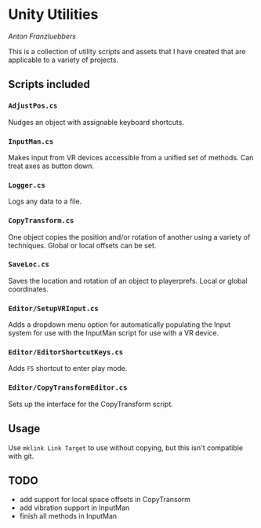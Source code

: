 # Unity Utilities

*Anton Franzluebbers*

This is a collection of utility scripts and assets that I have created that are applicable to a variety of projects.

## Scripts included

### `AdjustPos.cs`
Nudges an object with assignable keyboard shortcuts.

### `InputMan.cs`
Makes input from VR devices accessible from a unified set of methods. Can treat axes as button down.

### `Logger.cs`
Logs any data to a file.

### `CopyTransform.cs`
One object copies the position and/or rotation of another using a variety of techniques. Global or local offsets can be set.

### `SaveLoc.cs`
Saves the location and rotation of an object to playerprefs. Local or global coordinates.

### `Editor/SetupVRInput.cs`
Adds a dropdown menu option for automatically populating the Input system for use with the InputMan script for use with a VR device.

### `Editor/EditorShortcutKeys.cs`
Adds `F5` shortcut to enter play mode.

### `Editor/CopyTransformEditor.cs`
Sets up the interface for the CopyTransform script.


## Usage
Use `mklink Link Target` to use without copying, but this isn't compatible with git.

## TODO
 - add support for local space offsets in CopyTransorm
 - add vibration support in InputMan
 - finish all methods in InputMan
